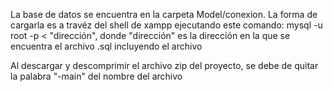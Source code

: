 La base de datos se encuentra en la carpeta Model/conexion.
La forma de cargarla es a travéz del shell de xampp ejecutando este comando: mysql -u root -p < "dirección", donde "dirección" es la dirección en la que se encuentra el archivo .sql incluyendo el archivo

Al descargar y descomprimir el archivo zip del proyecto, se debe de quitar la palabra "-main" del nombre del archivo
